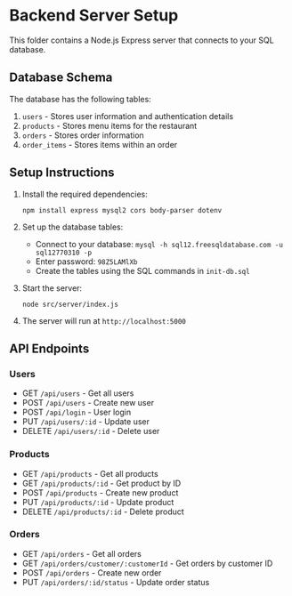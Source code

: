 
# Backend Server Setup

This folder contains a Node.js Express server that connects to your SQL database.

## Database Schema

The database has the following tables:
1. `users` - Stores user information and authentication details
2. `products` - Stores menu items for the restaurant
3. `orders` - Stores order information
4. `order_items` - Stores items within an order

## Setup Instructions

1. Install the required dependencies:
   ```
   npm install express mysql2 cors body-parser dotenv
   ```

2. Set up the database tables:
   - Connect to your database: `mysql -h sql12.freesqldatabase.com -u sql12770310 -p`
   - Enter password: `98Z5LAMlXb`
   - Create the tables using the SQL commands in `init-db.sql`

3. Start the server:
   ```
   node src/server/index.js
   ```

4. The server will run at `http://localhost:5000`

## API Endpoints

### Users
- GET `/api/users` - Get all users
- POST `/api/users` - Create new user
- POST `/api/login` - User login
- PUT `/api/users/:id` - Update user
- DELETE `/api/users/:id` - Delete user

### Products
- GET `/api/products` - Get all products
- GET `/api/products/:id` - Get product by ID
- POST `/api/products` - Create new product
- PUT `/api/products/:id` - Update product
- DELETE `/api/products/:id` - Delete product

### Orders
- GET `/api/orders` - Get all orders
- GET `/api/orders/customer/:customerId` - Get orders by customer ID
- POST `/api/orders` - Create new order
- PUT `/api/orders/:id/status` - Update order status
